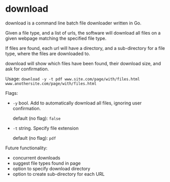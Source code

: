 # download

download is a command line batch file downloader written in Go.

Given a file type, and a list of urls, the software will download all files on a given webpage matching the specified file type.

If files are found, each url will have a directory, and a sub-directory for a file type, where the files are downloaded to.
  
download will show which files have been found, their download size, and ask for confirmation.
  
Usage:
    `download -y -t pdf www.site.com/page/with/files.html www.anothersite.com/page/with/files.html`  
    
Flags:
  - `-y` bool. Add to automatically download all files, ignoring user confirmation.
    
    default (no flag): `false` 
  - `-t` string. Specify file extension 
  
    default (no flag): `pdf`

Future functionality:
  - concurrent downloads
  - suggest file types found in page
  - option to specify download directory
  - option to create sub-directory for each URL  

